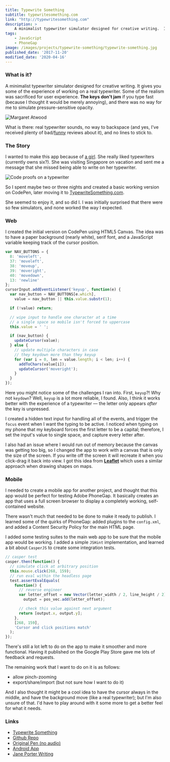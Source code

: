 ```yaml
---
title: Typewrite Something
subtitle: typewritesomething.com
link: "http://typewritesomething.com"
description: >
    A minimalist typewriter simulator designed for creative writing.  It's available online and on the Google Play Store.
tags:
    - JavaScript
    - PhoneGap
image: /images/projects/typewrite-something/typewrite-something.jpg
published_date: '2017-11-20'
modified_date: '2020-04-16'
---
```


### What is it?

A minimalist typewriter simulator designed for creative writing. It gives you some of the experience of working on a real typewriter. Some of the realism was sacrificed for user experience. **The keys don't jam** if you type fast (because I thought it would be merely annoying), and there was no way for me to simulate pressure-sensitive opacity.

![Margaret Atwood](https://lh3.googleusercontent.com/kbiRthMia_jtiHFTsijoHhtPfOIPN9VALrJmjgsvozf7-Nzr-9nRiWGiwj_9MzuRIy4=h900)

What is there: real typewriter sounds, no way to backspace (and yes, I've received plenty of bad/[funny](https://i.imgur.com/VtsFgc7.png) reviews about it), and no lines to stick to.

### The Story

I wanted to make this app because of [a girl](https://www.instagram.com/janeporterwriting/). She really liked typewriters (currently owns six?). She was visiting Singapore on vacation and sent me a message that she missed being able to write on her typewriter.

![Code proofs on a typewriter](/images/projects/typewrite-something/typewriter.jpg)

So I spent maybe two or three nights and created a basic working version on CodePen, later moving it to [TypewriteSomething.com](http://typewritesomething.com/).

She seemed to enjoy it, and so did I. I was initially surprised that there were so few simulators, and none worked the way I expected.

### Web

I created the initial version on CodePen using HTML5 Canvas. The idea was to have a paper background (nearly white), serif font, and a JavaScript variable keeping track of the cursor position.

```javascript
var NAV_BUTTONS = {
  8: 'moveleft',
  37: 'moveleft',
  38: 'moveup',
  39: 'moveright',
  40: 'movedown',
  13: 'newline'
};
cursorInput.addEventListener('keyup', function(e) {
  var nav_button = NAV_BUTTONS[e.which],
    value = nav_button || this.value.substr(1);

  if (!value) return;

  // wipe input to handle one character at a time
  // a single space so mobile isn't forced to uppercase
  this.value = ' ';

  if (nav_button) {
    updateCursor(value);
  } else {
    // update multiple characters in case
    // they keydown more than they keyup
    for (var i = 0, len = value.length; i < len; i++) {
      addToChars(value[i]);
      updateCursor('moveright');
    }
  }
});
```

Here you might notice some of the challenges I ran into. First, `keyup`?! Why not `keydown`? Well, `keyup` is a lot more reliable, I found. Also, I think it works better with the experience of a typewriter &mdash; the letter only appears _after_ the key is unpressed.

I created a hidden text input for handling all of the events, and trigger the `focus` event when I want the typing to be active. I noticed when typing on my phone that my keyboard forces the first letter to be a capital; therefore, I set the input's value to single space, and capture every letter after.

I also had an issue where I would run out of memory because the canvas was getting too big, so I changed the app to work with a canvas that is only the size of the screen. If you write off the screen it will recreate it when you click-drag it back into view. I got this idea from **[Leaflet](http://leafletjs.com/)** which uses a similar approach when drawing shapes on maps.

### Mobile

I needed to create a mobile app for another project, and thought that this app would be perfect for testing Adobe PhoneGap. It basically creates an app that uses a full screen browser to display a completely working, self-contained website.

There wasn't much that needed to be done to make it ready to publish. I learned some of the quirks of PhoneGap: added plugins to the `config.xml`, and added a Content Security Policy for the main HTML page.

I added some testing suites to the main web app to be sure that the mobile app would be working. I added a simple `JSHint` implementation, and learned a bit about `CasperJS` to create some integration tests.

```javascript
// casper test
casper.then(function() {
  // simulate click at arbitrary position
  this.mouse.click(268, 159);
  // run eval within the headless page
  test.assertEvalEquals(
    function() {
      // reverse engineer
      var letter_offset = new Vector(letter_width / 2, line_height / 2),
        output = pos_vec.add(letter_offset);

      // check this value against next argument
      return [output.x, output.y];
    },
    [268, 159],
    'Cursor and click positions match'
  );
});
```

There's still a lot left to do on the app to make it smoother and more functional. Having it published on the Google Play Store gave me lots of feedback and requests.

The remaining work that I want to do on it is as follows:

- allow pinch-zooming
- export/share/import (but not sure how I want to do it)

And I also thought it might be a cool idea to have the cursor always in the middle, and have the background move (like a real typewriter); but I'm also unsure of that. I'd have to play around with it some more to get a better feel for what it needs.

### Links

- [Typewrite Something](http://typewritesomething.com/)
- [<i class="fa fa-github"></i> Github Repo](https://github.com/bozdoz/typewritesomething)
- [<i class="fa fa-codepen"></i> Original Pen (no audio)](https://codepen.io/bozdoz/pen/pvdOXG)
- [<i class="fa fa-android"></i> Android App](https://play.google.com/store/apps/details?id=com.phonegap.typewritesomething)
- [Jane Porter Writing](https://www.instagram.com/janeporterwriting/)
